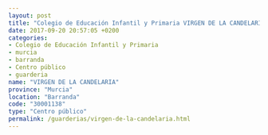 ```yaml
---
layout: post
title: "Colegio de Educación Infantil y Primaria VIRGEN DE LA CANDELARIA"
date: 2017-09-20 20:57:05 +0200
categories:
- Colegio de Educación Infantil y Primaria
- murcia
- barranda
- Centro público
- guarderia
name: "VIRGEN DE LA CANDELARIA"
province: "Murcia"
location: "Barranda"
code: "30001138"
type: "Centro público"
permalink: /guarderias/virgen-de-la-candelaria.html
---
```

